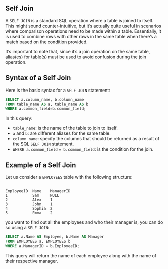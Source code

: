## Self Join

A `SELF JOIN` is a standard SQL operation where a table is joined to itself. This might sound counter-intuitive, but it’s actually quite useful in scenarios where comparison operations need to be made within a table. Essentially, it is used to combine rows with other rows in the same table when there’s a match based on the condition provided.

It’s important to note that, since it’s a join operation on the same table, alias(es) for table(s) must be used to avoid confusion during the join operation.

## Syntax of a Self Join

Here is the basic syntax for a `SELF JOIN` statement:

```SQL
SELECT a.column_name, b.column_name
FROM table_name AS a, table_name AS b
WHERE a.common_field=b.common_field;
```

In this query:

* `table_name`: is the name of the table to join to itself.
* `a` and `b`: are different aliases for the same table.
* `column_name`: specify the columns that should be returned as a result of the SQL `SELF JOIN` statement.
* `WHERE a.common_field` `= b.common_field`: is the condition for the join.

## Example of a Self Join

Let us consider a `EMPLOYEES` table with the following structure:

```

EmployeeID	Name	ManagerID
1	        Sam	    NULL
2	        Alex	1
3	        John	1
4	        Sophia	2
5	        Emma	2
```

 you want to find out all the employees and who their manager is, you can do so using a `SELF JOIN`:

```SQL
SELECT a.Name AS Employee, b.Name AS Manager
FROM EMPLOYEES a, EMPLOYEES b
WHERE a.ManagerID = b.EmployeeID;
```

This query will return the name of each employee along with the name of their respective manager.